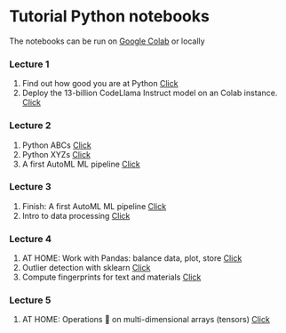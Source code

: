# Tutorial Python notebooks

The notebooks can be run on [Google Colab](https://colab.research.google.com/) or locally



### Lecture 1 

1. Find out how good you are at Python [Click](lecture1/evaluate_python_skills.ipynb)
1. Deploy the 13-billion CodeLlama Instruct model on an Colab instance. [Click](lecture1/deploy_codellama_13B_tutorial.ipynb)


### Lecture 2

1. Python ABCs [Click](lecture2/python_abcs.ipynb)
1. Python XYZs [Click](lecture2/python_xyzs.ipynb)
1. A first AutoML ML pipeline [Click](lecture2/first_ml_pipeline.ipynb)


### Lecture 3

1. Finish: A first AutoML ML pipeline [Click](lecture3/first_ml_pipeline.ipynb)
1. Intro to data processing [Click](lecture3/intro_data.ipynb)


### Lecture 4

1. AT HOME: Work with Pandas: balance data, plot, store [Click](lecture4/HOME_balance_data_and_save.ipynb)
1. Outlier detection with sklearn [Click](lecture4/outlier_detection.ipynb)
1. Compute fingerprints for text and materials [Click](lecture4/fingerprints.ipynb)



### Lecture 5

1. AT HOME: Operations 🤕 on multi-dimensional arrays (tensors) [Click](lecture5/AT_HOME_multi_dim_arrays.ipynb)

